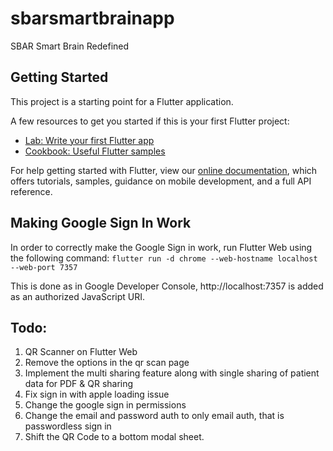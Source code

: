 # sbarsmartbrainapp

SBAR Smart Brain Redefined

## Getting Started

This project is a starting point for a Flutter application.

A few resources to get you started if this is your first Flutter project:

- [Lab: Write your first Flutter app](https://flutter.dev/docs/get-started/codelab)
- [Cookbook: Useful Flutter samples](https://flutter.dev/docs/cookbook)

For help getting started with Flutter, view our
[online documentation](https://flutter.dev/docs), which offers tutorials,
samples, guidance on mobile development, and a full API reference.

## Making Google Sign In Work

In order to correctly make the Google Sign in work, run Flutter Web using the following command:
`flutter run -d chrome --web-hostname localhost --web-port 7357`

This is done as in Google Developer Console, http://localhost:7357 is added as an authorized JavaScript URI.

## Todo:

1. QR Scanner on Flutter Web 
2. Remove the options in the qr scan page 
3. Implement the multi sharing feature along with single sharing of patient data for PDF & QR sharing 
4. Fix sign in with apple loading issue 
5. Change the google sign in permissions 
6. Change the email and password auth to only email auth, that is passwordless sign in 
7. Shift the QR Code to a bottom modal sheet.
